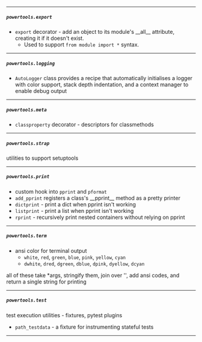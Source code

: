 
---
##### `powertools.export`
- `export` decorator - add an object to its module's \_\_all\_\_ attribute, creating it if it doesn't exist. 
  - Used to support `from module import *` syntax.


---
##### `powertools.logging`
- `AutoLogger` class provides a recipe that automatically initialises a logger with color support, stack depth indentation, and a context manager to enable debug output


---
##### `powertools.meta`
- `classproperty` decorator - descriptors for classmethods


---
##### `powertools.strap`
utilities to support setuptools


---
##### `powertools.print`
- custom hook into `pprint` and `pformat`
- `add_pprint` registers a class's \_\_pprint\_\_ method as a pretty printer
- `dictprint` - print a dict when pprint isn't working
- `listprint` - print a list when pprint isn't working
- `rprint` - recursively print nested containers without relying on pprint


---
##### `powertools.term`
- ansi color for terminal output
  - `white`, `red`, `green`, `blue`, `pink`, `yellow`, `cyan`
  - `dwhite`, `dred`, `dgreen`, `dblue`, `dpink`, `dyellow`, `dcyan`

all of these take *args, stringify them, join over '', add ansi codes, and return a single string for printing


---
##### `powertools.test`
test execution utilities - fixtures, pytest plugins
- `path_testdata` - a fixture for instrumenting stateful tests


--------------------------------------------------------------------------
